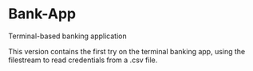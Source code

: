 # Bank-App
Terminal-based banking application

This version contains the first try on the terminal banking app, using the filestream to read credentials from a .csv file.
